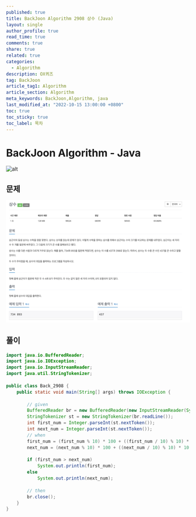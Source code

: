 ```yaml
---
published: true
title: BackJoon Algorithm 2908 상수 (Java)
layout: single
author_profile: true
read_time: true
comments: true
share: true
related: true
categories:
  - Algorithm
description: OX퀴즈
tag: BackJoon
article_tag1: Algorithm
article_section: Algorithm
meta_keywords: BackJoon,Algorithm, java
last_modified_at: "2022-10-15 13:00:00 +0800"
toc: true
toc_sticky: true
toc_label: 목차
---
```


# BackJoon Algorithm - Java

![alt](https://d2gd6pc034wcta.cloudfront.net/images/logo@2x.png)

## 문제

![alt](/assets/images/post/Algorithm/2908.png)

## 풀이

```java
import java.io.BufferedReader;
import java.io.IOException;
import java.io.InputStreamReader;
import java.util.StringTokenizer;

public class Back_2908 {
    public static void main(String[] args) throws IOException {

        // given
        BufferedReader br = new BufferedReader(new InputStreamReader(System.in));
        StringTokenizer st = new StringTokenizer(br.readLine());
        int first_num = Integer.parseInt(st.nextToken());
        int next_num = Integer.parseInt(st.nextToken());
        // when
        first_num = (first_num % 10) * 100 + ((first_num / 10) % 10) * 10 + (first_num / 100);
        next_num = (next_num % 10) * 100 + ((next_num / 10) % 10) * 10 + (next_num / 100);

        if (first_num > next_num)
            System.out.println(first_num);
        else
            System.out.println(next_num);

        // then
        br.close();
    }
}


```

